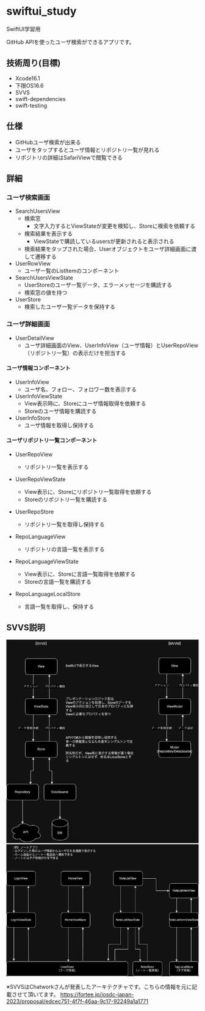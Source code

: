 # swiftui_study
SwiftUI学習用

GitHub APIを使ったユーザ検索ができるアプリです。

## 技術周り(目標)

* Xcode16.1
* 下限OS16.6
* SVVS
* swift-dependencies
* swift-testing

## 仕様

* GitHubユーザ検索が出来る
* ユーザをタップするとユーザ情報とリポジトリ一覧が見れる
* リポジトリの詳細はSafariViewで閲覧できる

## 詳細

### ユーザ検索画面

* SearchUsersView
  * 検索窓
    * 文字入力するとViewStateが変更を検知し、Storeに検索を依頼する
  * 検索結果を表示する
    * ViewStateで購読しているusersが更新されると表示される
  * 検索結果をタップされた場合、Userオブジェクトをユーザ詳細画面に渡して遷移する
* UserRowView
  * ユーザ一覧のListItemのコンポーネント
* SearchUsersViewState
  * UserStoreのユーザ一覧データ、エラーメッセージを購読する
  * 検索窓の値を持つ
* UserStore
  * 検索したユーザ一覧データを保持する

### ユーザ詳細画面

* UserDetailView
  * ユーザ詳細画面のView、UserInfoView（ユーザ情報）とUserRepoView（リポジトリ一覧）の表示だけを担当する

#### ユーザ情報コンポーネント

* UserInfoView
  * ユーザ名、フォロー、フォロワー数を表示する
* UserInfoViewState
  * View表示時に、Storeにユーザ情報取得を依頼する
  * Storeのユーザ情報を購読する
* UserInfoStore
  * ユーザ情報を取得し保持する

#### ユーザリポジトリ一覧コンポーネント

* UserRepoView
  * リポジトリ一覧を表示する
* UserRepoViewState
  * View表示に、Storeにリポジトリ一覧取得を依頼する
  * Storeのリポジトリ一覧を購読する
* UserRepoStore
  * リポジトリ一覧を取得し保持する

* RepoLanguageView
  * リポジトリの言語一覧を表示する
* RepoLanguageViewState
  * View表示に、Storeに言語一覧取得を依頼する
  * Storeの言語一覧を購読する
* RepoLanguageLocalStore
  * 言語一覧を取得し、保持する

## SVVS説明

![SVVSのフロー図](/ReadmeImage/svvs.png "svvsフロー")
![SVVS例](/ReadmeImage/svvs_example.png "svvs例")

※SVVSはChatworkさんが発表したアーキテクチャです。こちらの情報を元に記載させて頂いてます。
https://fortee.jp/iosdc-japan-2023/proposal/edcec751-4f7f-46aa-9c17-92249a1a1771